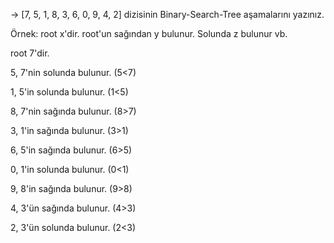 -> [7, 5, 1, 8, 3, 6, 0, 9, 4, 2] dizisinin Binary-Search-Tree aşamalarını yazınız.

Örnek: root x'dir. root'un sağından y bulunur. Solunda z bulunur vb.


root 7'dir.

5, 7'nin solunda bulunur. (5<7)

1, 5'in solunda bulunur. (1<5)

8, 7'nin sağında bulunur. (8>7)

3, 1'in sağında bulunur. (3>1)

6, 5'in sağında bulunur. (6>5)

0, 1'in solunda bulunur. (0<1)

9, 8'in sağında bulunur. (9>8)

4, 3'ün sağında bulunur. (4>3)

2, 3'ün solunda bulunur. (2<3)
